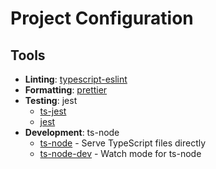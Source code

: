 # Project Configuration

## Tools

- **Linting**: [typescript-eslint](https://typescript-eslint.io/getting-started/)
- **Formatting**: [prettier](https://prettier.io/docs/en/install)
- **Testing**: jest
  - [ts-jest](https://kulshekhar.github.io/ts-jest/docs/getting-started/installation)
  - [jest](https://jestjs.io/docs/getting-started)
- **Development**: ts-node
  - [ts-node](https://github.com/TypeStrong/ts-node) - Serve TypeScript files directly
  - [ts-node-dev](https://github.com/wclr/ts-node-dev) - Watch mode for ts-node
